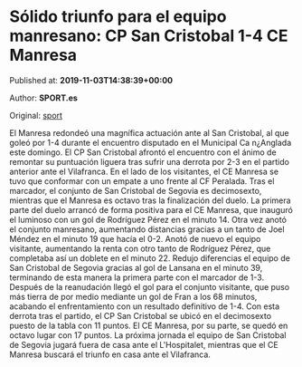 
# Sólido triunfo para el equipo manresano: CP San Cristobal 1-4 CE Manresa

Published at: **2019-11-03T14:38:39+00:00**

Author: **SPORT.es**

Original: [sport](https://www.sport.es/es/noticias/tercera-division/solido-triunfo-para-el-equipo-manresano-cp-san-cristobal-1-4-ce-manresa-7712710)

El Manresa redondeó una magnífica actuación ante al San Cristobal, al que goleó por 1-4 durante el encuentro disputado en el Municipal Ca n¿Anglada este domingo. El CP San Cristobal afrontó el encuentro con el ánimo de remontar su puntuación liguera tras sufrir una derrota por 2-3 en el partido anterior ante el Vilafranca. En el lado de los visitantes, el CE Manresa se tuvo que conformar con un empate a uno frente al CF Peralada. Tras el marcador, el conjunto de San Cristobal de Segovia es decimosexto, mientras que el Manresa es octavo tras la finalización del duelo.
La primera parte del duelo arrancó de forma positiva para el CE Manresa, que inauguró el luminoso con un gol de Rodríguez Pérez en el minuto 14. Otra vez anotó el conjunto manresano, aumentando distancias gracias a un tanto de Joel Méndez en el minuto 19 que hacía el 0-2. Anotó de nuevo el equipo visitante, aumentando la renta con otro tanto de Rodríguez Pérez, que completaba así un doblete en el minuto 22. Redujo diferencias el equipo de San Cristobal de Segovia gracias al gol de Lansana en el minuto 39, terminando de esta manera la primera parte con el marcador de 1-3.
Después de la reanudación llegó el gol para el conjunto visitante, que puso más tierra de por medio mediante un gol de Fran a los 68 minutos, acabando el enfrentamiento con un resultado definitivo de 1-4.
Con esta derrota tras el partido, el CP San Cristobal se ubicó en el decimosexto puesto de la tabla con 11 puntos. El CE Manresa, por su parte, se quedó en octavo lugar con 17 puntos.
La próxima jornada el equipo de San Cristobal de Segovia jugará fuera de casa ante el L'Hospitalet, mientras que el CE Manresa buscará el triunfo en casa ante el Vilafranca.
